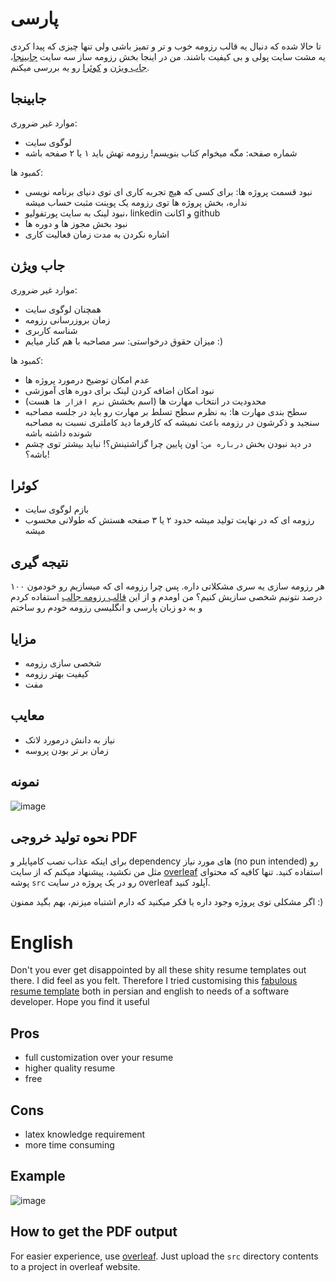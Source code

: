 
# پارسی
تا حالا شده که دنبال یه قالب رزومه خوب و تر و تمیز باشی ولی تنها چیزی که پیدا کردی یه مشت سایت پولی و بی کیفیت باشند. من در اینجا بخش رزومه ساز سه سایت [جابینجا](https://jobinja.ir/)، [جاب ویژن](https://jobvision.ir/) و [کوئرا](https://quera.org/) رو یه بررسی میکنم.
## جابینجا
موارد غیر ضروری:
- لوگوی سایت
- شماره صفحه:‌ مگه میخوام کتاب بنویسم! رزومه تهش باید ۱ یا ۲ صفحه باشه

کمبود ها:
- نبود قسمت پروژه ها: برای کسی که هیچ تجربه کاری ای توی دنیای برنامه نویسی نداره، بخش پروژه ها توی رزومه یک پوینت مثبت حساب میشه
- نبود لینک به سایت پورتفولیو، linkedin و اکانت github
- نبود بخش مجوز ها و دوره ها
- اشاره نکردن به مدت زمان فعالیت کاری

## جاب ویژن
موارد غیر ضروری:
- همچنان لوگوی سایت
- زمان بروزرسانی رزومه
- شناسه کاربری
- میزان حقوق درخواستی: سر مصاحبه با هم کنار میایم :)

کمبود ها:
- عدم امکان توضیح درمورد پروژه ها
- نبود امکان اضافه کردن لینک برای دوره های آموزشی
- محدودیت در انتخاب مهارت ها (اسم بخشش `نرم افزار ها` هست)
- سطح بندی مهارت ها: به نظرم سطح تسلط بر مهارت رو باید در جلسه مصاحبه سنجید و ذکرشون در رزومه باعث نمیشه که کارفرما دید کاملتری نسبت به مصاحبه شونده داشته باشه
- در دید نبودن بخش `درباره من`: اون پایین چرا گزاشتینش؟! نباید بیشتر توی چشم باشه؟!

## کوئرا
- بازم لوگوی سایت
- رزومه ای که در نهایت تولید میشه حدود ۲ یا ۳ صفحه هستش که طولانی محسوب میشه

## نتیجه گیری
هر رزومه سازی یه سری مشکلاتی داره. پس چرا رزومه ای که میسازیم رو خودمون ۱۰۰ درصد نتونیم شخصی سازیش کنیم؟
من اومدم و از این [قالب رزومه جالب](https://github.com/liantze/AltaCV) استفاده کردم و به دو زبان پارسی و انگلیسی رزومه خودم رو ساختم
## مزایا
- شخصی سازی رزومه
- کیفیت بهتر رزومه
- مفت
## معایب
- نیاز به دانش درمورد لاتک
- زمان بر تر بودن پروسه
## نمونه
![image](https://github.com/user-attachments/assets/5756fa90-f765-4bca-aa4f-baccdf0ab87b)
## نحوه تولید خروجی PDF
برای اینکه عذاب نصب کامپایلر و dependency های مورد نیاز (no pun intended) رو مثل من نکشید، پیشنهاد میکنم که از سایت [overleaf](https://www.overleaf.com/) استفاده کنید. تنها کافیه که محتوای پوشه `src` رو در یک پروژه در سایت overleaf آپلود کنید.

اگر مشکلی توی پروژه وجود داره یا فکر میکنید که دارم اشتباه میزنم، بهم بگید
ممنون :)







# English
Don't you ever get disappointed by all these shity resume templates out there. I did feel as you felt. 
Therefore I tried customising this [fabulous resume template](https://github.com/liantze/AltaCV) both in persian and english to needs of a software developer.
Hope you find it useful

## Pros
- full customization over your resume
- higher quality resume
- free
## Cons
- latex knowledge requirement
- more time consuming
## Example
![image](https://github.com/user-attachments/assets/1f2ac050-1049-4582-8a03-034991dc84b7)
## How to get the PDF output
For easier experience, use [overleaf](https://www.overleaf.com/). Just upload the `src` directory contents to a project in overleaf website.

